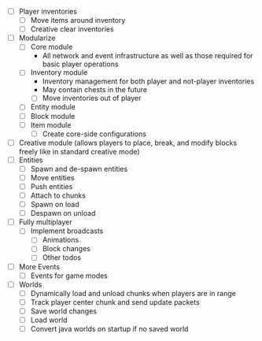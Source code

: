 - [ ] Player inventories
  - [ ] Move items around inventory
  - [ ] Creative clear inventories
- [ ] Modularize
  - [ ] Core module
    - All network and event infrastructure as well as those required for basic player operations
  - [ ] Inventory module
    - Inventory management for both player and not-player inventories
    - May contain chests in the future
    - [ ] Move inventories out of player
  - [ ] Entity module
  - [ ] Block module
  - [ ] Item module
    - [ ] Create core-side configurations
- [ ] Creative module (allows players to place, break, and modify blocks freely like in standard creative mode)
- [ ] Entities
  - [ ] Spawn and de-spawn entities
  - [ ] Move entities
  - [ ] Push entities
  - [ ] Attach to chunks
  - [ ] Spawn on load
  - [ ] Despawn on unload
- [ ] Fully multiplayer
  - [ ] Implement broadcasts
    - [ ] Animations
    - [ ] Block changes
    - [ ] Other todos
- [ ] More Events
  - [ ] Events for game modes
- [ ] Worlds
  - [ ] Dynamically load and unload chunks when players are in range
  - [ ] Track player center chunk and send update packets
  - [ ] Save world changes
  - [ ] Load world
  - [ ] Convert java worlds on startup if no saved world